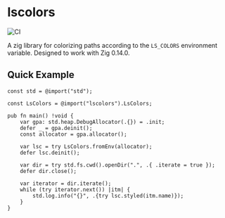 # lscolors

![CI](https://github.com/ziglibs/zig-lscolors/workflows/CI/badge.svg)

A zig library for colorizing paths according to the `LS_COLORS`
environment variable. Designed to work with Zig 0.14.0.

## Quick Example

```zig
const std = @import("std");

const LsColors = @import("lscolors").LsColors;

pub fn main() !void {
    var gpa: std.heap.DebugAllocator(.{}) = .init;
    defer _ = gpa.deinit();
    const allocator = gpa.allocator();

    var lsc = try LsColors.fromEnv(allocator);
    defer lsc.deinit();

    var dir = try std.fs.cwd().openDir(".", .{ .iterate = true });
    defer dir.close();

    var iterator = dir.iterate();
    while (try iterator.next()) |itm| {
        std.log.info("{}", .{try lsc.styled(itm.name)});
    }
}
```

